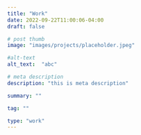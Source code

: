 ```yaml
---
title: "Work"
date: 2022-09-22T11:00:06-04:00
draft: false

# post thumb
image: "images/projects/placeholder.jpeg"

#alt-text
alt_text:  "abc"

# meta description
description: "this is meta description"

summary: ""

tag: ""

type: "work"
---
```


